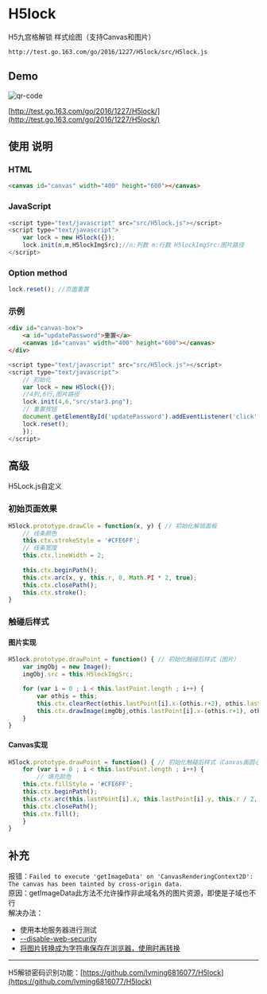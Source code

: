 # H5lock
H5九宫格解锁 样式绘图（支持Canvas和图片）

    http://test.go.163.com/go/2016/1227/H5lock/src/H5lock.js

## Demo ##
![qr-code](qr-code/qr-code.png)

[http://test.go.163.com/go/2016/1227/H5lock/](http://test.go.163.com/go/2016/1227/H5lock/)

## 使用 说明 ##

### HTML

```html
<canvas id="canvas" width="400" height="600"></canvas>
```

### JavaScript ###

```javascript
<script type="text/javascript" src="src/H5lock.js"></script>
<script type="text/javascript">
    var lock = new H5lock({});
    lock.init(n,m,H5lockImgSrc);//n:列数 m:行数 H5lockImgSrc:图片路径
</script>
```


### Option method ###

```javascript
lock.reset(); //页面重置
```

### 示例 ###

```html
<div id="canvas-box">
    <a id="updatePassword">重置</a>
    <canvas id="canvas" width="400" height="600"></canvas>
</div>
```


```javascript
<script type="text/javascript" src="src/H5lock.js"></script>
<script type="text/javascript">
    // 初始化
    var lock = new H5lock({});
    //4列,6行,图片路径
    lock.init(4,6,"src/star3.png");
    // 重置按钮
    document.getElementById('updatePassword').addEventListener('click', function(){
	lock.reset();
    });
</script>
```

## 高级 ##
H5Lock.js自定义

### 初始页面效果 ###

```javascript
H5lock.prototype.drawCle = function(x, y) { // 初始化解锁面板
    // 线条颜色
    this.ctx.strokeStyle = '#CFE6FF';
    // 线条宽度
    this.ctx.lineWidth = 2;
    
    this.ctx.beginPath();
    this.ctx.arc(x, y, this.r, 0, Math.PI * 2, true);
    this.ctx.closePath();
    this.ctx.stroke();
}
```

### 触碰后样式 ###

#### 图片实现 ####

```javascript
H5lock.prototype.drawPoint = function() { // 初始化触碰后样式（图片）
    var imgObj = new Image();
    imgObj.src = this.H5lockImgSrc;

    for (var i = 0 ; i < this.lastPoint.length ; i++) {
        var othis = this;
        this.ctx.clearRect(othis.lastPoint[i].x-(othis.r+2), othis.lastPoint[i].y-(othis.r+2), othis.r*2+4, othis.r*2+4);
        this.ctx.drawImage(imgObj,othis.lastPoint[i].x-(othis.r+1), othis.lastPoint[i].y-(othis.r+1), othis.r*2+2, othis.r*2+2);
    }
}
```

#### Canvas实现 ####

```javascript
H5lock.prototype.drawPoint = function() { // 初始化触碰后样式（Canvas画圆心）
    for (var i = 0 ; i < this.lastPoint.length ; i++) {
        // 填充颜色
	this.ctx.fillStyle = '#CFE6FF';
	this.ctx.beginPath();
	this.ctx.arc(this.lastPoint[i].x, this.lastPoint[i].y, this.r / 2, 0, Math.PI * 2, true);
	this.ctx.closePath();
	this.ctx.fill();
    }
}
```

## 补充 ##
 
报错：`Failed to execute 'getImageData' on 'CanvasRenderingContext2D': The canvas has been tainted by cross-origin data.`    
原因：getImageData此方法不允许操作非此域名外的图片资源，即使是子域也不行  
解决办法：  


- 使用本地服务器进行测试
- [--disable-web-security](http://www.bkjia.com/webzh/994015.html)
- [将图片转换成为字符串保存在浏览器，使用时再转换](http://blog.csdn.net/molaifeng/article/details/42293509)


----------

H5解锁密码识别功能：[https://github.com/lvming6816077/H5lock](https://github.com/lvming6816077/H5lock)
